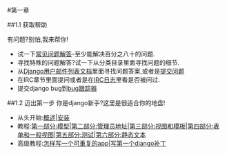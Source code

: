 #第一章

##1.1 获取帮助

有问题?别怕,我来帮你!
- 试一下[常见问题解答](常见问题解答地址)-至少能解决百分之八十的问题.
- 寻找特殊的问题解答?试一下从分类目录里面寻找问题的细节.
- 从[Django用户邮件列表文档](Django用户邮件列表文档地址)里面寻找问题答案,或者是[提交问题](提交问题地址)
- 在IRC章节里面提问或者是在[IRC日志](IRC日志地址)里看是否被问过.
- 提交django bug到[bug跟踪器](https://code.djangoproject.com/)

##1.2 迈出第一步
你是django新手?这里是很适合你的地盘!
- 从头开始:[概述](概述地址)|[安装](安装地址)
- 教程:[第一部分:模型](第一部分:模型地址)|[第二部分:管理员地址](第二部分:管理员地址地址)|[第三部分:视图和模板](第三部分:视图和模板地址)|[第四部分:表单和一般视图](第四部分:表单和一般视图地址)|[第五部分:测试](第五部分:测试地址)|[第六部分:静态文本](第六部分:静态文本地址)
- 高级教程:[怎样写一个可重复的app](怎样写一个可重复的app地址)|[写第一个django补丁](写第一个django补丁地址)




[常见问题解答地址]:()
[分类目录地址]:()
[Django用户邮件列表文档地址]:()
[提交问题地址]:()
[IRC日志地址]:()
[概述地址]:()
[安装地址]:()
[第一部分:模型地址]:()
[第二部分:管理员地址地址]:()
[第三部分:视图和模板地址]:()
[第四部分:表单和一般视图地址]:()
[第五部分:测试地址]:()
[第六部分:静态文本地址]:()
[写第一个django补丁地址]:()
